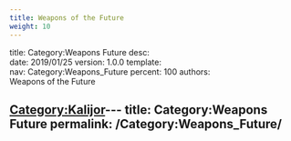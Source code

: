 ```yaml
---
title: Weapons of the Future
weight: 10
---
```


title:		Category:Weapons Future
desc:		
date:		2019/01/25
version:	1.0.0
template:	
nav:		Category:Weapons_Future
percent:	100
authors:	
Weapons of the Future

[Category:Kalijor](Category:Kalijor "wikilink")---
title: Category:Weapons Future
permalink: /Category:Weapons_Future/
---

